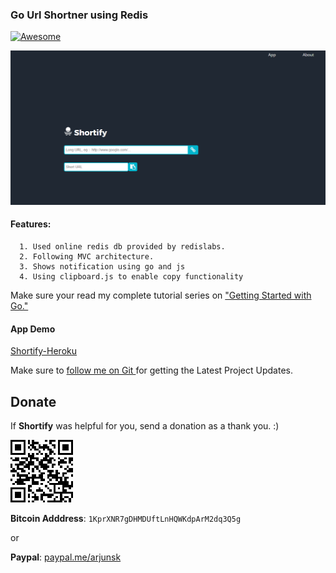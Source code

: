 ###  Go Url Shortner using Redis
[![Awesome](https://cdn.rawgit.com/sindresorhus/awesome/d7305f38d29fed78fa85652e3a63e154dd8e8829/media/badge.svg)](https://github.com/arjunsk/go_url_shortener)


![Shortify](/shortify.png)

#### Features:
      1. Used online redis db provided by redislabs.
      2. Following MVC architecture.
      3. Shows notification using go and js
      4. Using clipboard.js to enable copy functionality
       
Make sure your read my complete tutorial series on ["Getting Started with Go."](http://www.arjunsk.com/tag/firebase/)

#### App Demo
[ Shortify-Heroku  ](https://shortify-go.herokuapp.com)


Make sure to [follow me on Git ](http://github.com/arjunsk) for getting the Latest Project Updates. 

## Donate

If **Shortify** was helpful for you, send a donation as a thank you. :)

![Bitcoin](/btc.png)

**Bitcoin Adddress**: `1KprXNR7gDHMDUftLnHQWKdpArM2dq3Q5g`

or

**Paypal**:  [paypal.me/arjunsk](https://www.paypal.me/arjunsk/5) 



